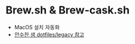 # Brew.sh & Brew-cask.sh

* MacOS 설치 자동화
* [안수찬 샘 dotfiles/legacy 참고](https://github.com/dobestan/dotfiles-legacy/tree/master/brew)

